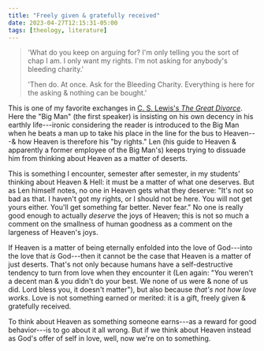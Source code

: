 ```yaml
---
title: "Freely given & gratefully received"
date: 2023-04-27T12:15:31-05:00
tags: [theology, literature]
---
```


> 'What do you keep on arguing for? I'm only telling you the sort of chap I am. I only want my rights. I'm not asking for anybody's bleeding charity.'
>
> 'Then do. At once. Ask for the Bleeding Charity. Everything is here for the asking & nothing can be bought.'

This is one of my favorite exchanges in [C. S. Lewis's *The Great Divorce*](https://micro.blog/books/9780061947353). Here the "Big Man" (the first speaker) is insisting on his own decency in his earthly life---ironic considering the reader is introduced to the Big Man when he beats a man up to take his place in the line for the bus to Heaven---& how Heaven is therefore his "by rights." Len (his guide to Heaven & apparently a former employee of the Big Man's) keeps trying to dissuade him from thinking about Heaven as a matter of deserts.

This is something I encounter, semester after semester, in my students’ thinking about Heaven & Hell: it must be a matter of what one deserves. But as Len himself notes, no one in Heaven gets what they deserve: "It's not so bad as that. I haven't got my rights, or I should not be here. You will not get yours either. You'll get something far better. Never fear." No one is really good enough to actually *deserve* the joys of Heaven; this is not so much a comment on the smallness of human goodness as a comment on the largeness of Heaven's joys.

If Heaven is a matter of being eternally enfolded into the love of God---into the love that *is* God---then it cannot be the case that Heaven is a matter of just deserts. That's not only because humans have a self-destructive tendency to turn from love when they encounter it (Len again: "You weren't a decent man & you didn't do your best. We none of us were & none of us did. Lord bless you, it doesn't matter"), but also because *that's not how love works*. Love is not something earned or merited: it is a gift, freely given & gratefully received.

To think about Heaven as something someone earns---as a reward for good behavior---is to go about it all wrong. But if we think about Heaven instead as God's offer of self in love, well, now we're on to something.
